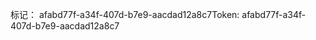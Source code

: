 <span data-ttu-id="e583e-101">标记： afabd77f-a34f-407d-b7e9-aacdad12a8c7</span><span class="sxs-lookup"><span data-stu-id="e583e-101">Token: afabd77f-a34f-407d-b7e9-aacdad12a8c7</span></span>